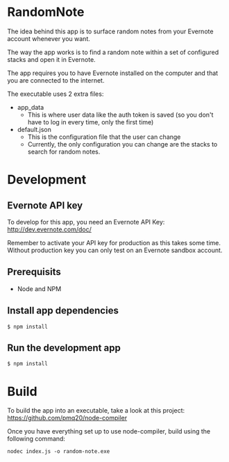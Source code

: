 # RandomNote

The idea behind this app is to surface random notes from your Evernote account whenever you want.

The way the app works is to find a random note within a set of configured stacks and open it in Evernote.

The app requires you to have Evernote installed on the computer and that you are connected to the internet.

The executable uses 2 extra files:
* app_data
    * This is where user data like the auth token is saved (so you don't have to log in every time, only the first time)
* default.json
    * This is the configuration file that the user can change
    * Currently, the only configuration you can change are the stacks to search for random notes.

# Development

## Evernote API key

To develop for this app, you need an Evernote API Key:
http://dev.evernote.com/doc/

Remember to activate your API key for production as this takes some time.
Without production key you can only test on an Evernote sandbox account.

## Prerequisits
* Node and NPM

## Install app dependencies

```
$ npm install
```

## Run the development app

```
$ npm install
```

# Build

To build the app into an executable, take a look at this project:
https://github.com/pmq20/node-compiler

Once you have everything set up to use node-compiler, build using the following command:

```
nodec index.js -o random-note.exe
```